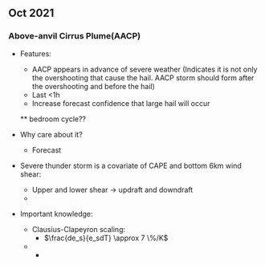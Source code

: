 ## Oct 2021

### Above-anvil Cirrus Plume(AACP)

* Features:

  * AACP appears in advance of severe weather (Indicates it is not only the overshooting that cause the hail. AACP storm should form after the overshooting and before the hail)
  * Last <1h
  * Increase forecast confidence that large hail will occur

  ** bedroom cycle??

* Why care about it?
  * Forecast

* Severe thunder storm is a covariate of CAPE and bottom 6km wind shear:

  * Upper and lower shear -> updraft and downdraft
  * 

* Important knowledge:

  * Clausius-Clapeyron scaling:
    * $\frac{de_s}{e_sdT} \approx 7 \%/K$
  * 
    *  